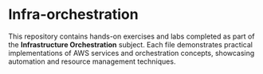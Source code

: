 # Infra-orchestration   
This repository contains hands-on exercises and labs completed as part of the **Infrastructure Orchestration** subject. Each file demonstrates practical implementations of AWS services and orchestration concepts, showcasing automation and resource management techniques.
